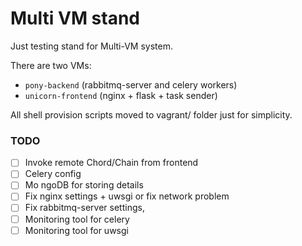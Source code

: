 # Multi VM stand

Just testing stand for Multi-VM system.

There are two VMs:
- `pony-backend` (rabbitmq-server and celery workers)
- `unicorn-frontend` (nginx + flask + task sender) 

All shell provision scripts moved to vagrant/ folder just for simplicity.


### TODO
- [ ] Invoke remote Chord/Chain from frontend
- [ ] Celery config
- [ ] Mo ngoDB for storing details
- [ ] Fix nginx settings + uwsgi or fix network problem
- [ ] Fix rabbitmq-server settings, 
- [ ] Monitoring tool for celery
- [ ] Monitoring tool for uwsgi